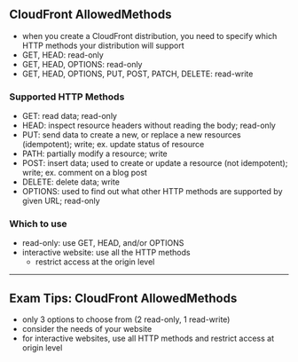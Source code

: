 ## CloudFront AllowedMethods
- when you create a CloudFront distribution, you need to specify which HTTP methods your distribution will support
- GET, HEAD: read-only
- GET, HEAD, OPTIONS: read-only
- GET, HEAD, OPTIONS, PUT, POST, PATCH, DELETE: read-write

### Supported HTTP Methods
- GET: read data; read-only
- HEAD: inspect resource headers without reading the body; read-only
- PUT: send data to create a new, or replace a new resources (idempotent); write; ex. update status of resource
- PATH: partially modify a resource; write
- POST: insert data; used to create or update a resource (not idempotent); write; ex. comment on a blog post
- DELETE: delete data; write
- OPTIONS: used to find out what other HTTP methods are supported by given URL; read-only

### Which to use
- read-only: use GET, HEAD, and/or OPTIONS
- interactive website: use all the HTTP methods
  - restrict access at the origin level

---
## Exam Tips: CloudFront AllowedMethods
- only 3 options to choose from (2 read-only, 1 read-write)
- consider the needs of your website
- for interactive websites, use all HTTP methods and restrict access at origin level